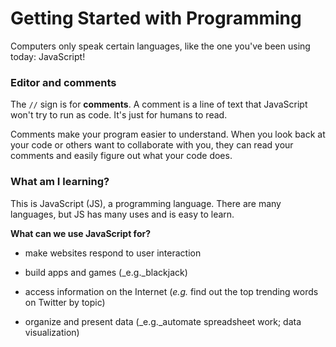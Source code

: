 # **Getting Started with Programming**

Computers only speak certain languages, like the one you've been using today: JavaScript!

### **Editor and comments**

The `//` sign is for **comments**. A comment is a line of text that JavaScript won't try to run as code. It's just for humans to read.

Comments make your program easier to understand. When you look back at your code or others want to collaborate with you, they can read your comments and easily figure out what your code does.

### **What am I learning?**

This is JavaScript \(JS\), a programming language. There are many languages, but JS has many uses and is easy to learn.



**What can we use JavaScript for?**

* make websites respond to user interaction
* build apps and games \(_e.g._blackjack\)


* access information on the Internet \(_e.g._ find out the top trending words on Twitter by topic\)


* organize and present data \(_e.g._automate spreadsheet work; data visualization\)

